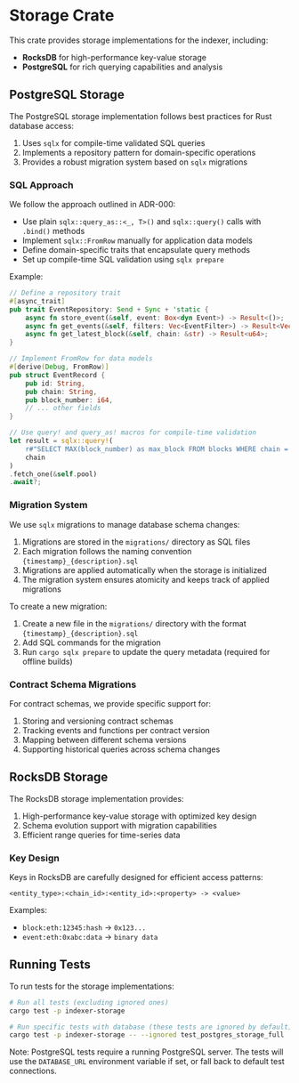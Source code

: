 # Storage Crate

This crate provides storage implementations for the indexer, including:

- **RocksDB** for high-performance key-value storage
- **PostgreSQL** for rich querying capabilities and analysis

## PostgreSQL Storage

The PostgreSQL storage implementation follows best practices for Rust database access:

1. Uses `sqlx` for compile-time validated SQL queries
2. Implements a repository pattern for domain-specific operations
3. Provides a robust migration system based on `sqlx` migrations

### SQL Approach

We follow the approach outlined in ADR-000:

- Use plain `sqlx::query_as::<_, T>()` and `sqlx::query()` calls with `.bind()` methods
- Implement `sqlx::FromRow` manually for application data models
- Define domain-specific traits that encapsulate query methods
- Set up compile-time SQL validation using `sqlx prepare`

Example:

```rust
// Define a repository trait
#[async_trait]
pub trait EventRepository: Send + Sync + 'static {
    async fn store_event(&self, event: Box<dyn Event>) -> Result<()>;
    async fn get_events(&self, filters: Vec<EventFilter>) -> Result<Vec<Box<dyn Event>>>;
    async fn get_latest_block(&self, chain: &str) -> Result<u64>;
}

// Implement FromRow for data models
#[derive(Debug, FromRow)]
pub struct EventRecord {
    pub id: String,
    pub chain: String,
    pub block_number: i64,
    // ... other fields
}

// Use query! and query_as! macros for compile-time validation
let result = sqlx::query!(
    r#"SELECT MAX(block_number) as max_block FROM blocks WHERE chain = $1"#,
    chain
)
.fetch_one(&self.pool)
.await?;
```

### Migration System

We use `sqlx` migrations to manage database schema changes:

1. Migrations are stored in the `migrations/` directory as SQL files
2. Each migration follows the naming convention `{timestamp}_{description}.sql`
3. Migrations are applied automatically when the storage is initialized
4. The migration system ensures atomicity and keeps track of applied migrations

To create a new migration:

1. Create a new file in the `migrations/` directory with the format `{timestamp}_{description}.sql`
2. Add SQL commands for the migration
3. Run `cargo sqlx prepare` to update the query metadata (required for offline builds)

### Contract Schema Migrations

For contract schemas, we provide specific support for:

1. Storing and versioning contract schemas
2. Tracking events and functions per contract version
3. Mapping between different schema versions
4. Supporting historical queries across schema changes

## RocksDB Storage

The RocksDB storage implementation provides:

1. High-performance key-value storage with optimized key design
2. Schema evolution support with migration capabilities
3. Efficient range queries for time-series data

### Key Design

Keys in RocksDB are carefully designed for efficient access patterns:

```
<entity_type>:<chain_id>:<entity_id>:<property> -> <value>
```

Examples:
- `block:eth:12345:hash` -> `0x123...`
- `event:eth:0xabc:data` -> `binary data`

## Running Tests

To run tests for the storage implementations:

```bash
# Run all tests (excluding ignored ones)
cargo test -p indexer-storage

# Run specific tests with database (these tests are ignored by default)
cargo test -p indexer-storage -- --ignored test_postgres_storage_full
```

Note: PostgreSQL tests require a running PostgreSQL server. The tests will use the `DATABASE_URL` environment variable if set, or fall back to default test connections. 